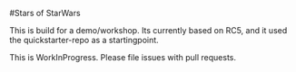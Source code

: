 #Stars of StarWars

This is build for a demo/workshop. Its currently based on RC5, and it used the quickstarter-repo as a startingpoint.

This is WorkInProgress. Please file issues with pull requests.